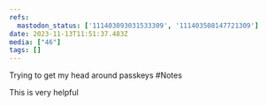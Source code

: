 ```yaml
---
refs:
  mastodon_status: ['111403093031533309', '111403508147721309']
date: 2023-11-13T11:51:37.483Z
media: ["46"]
tags: []
---
```


Trying to get my head around passkeys #Notes

This is very helpful
